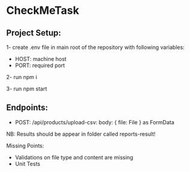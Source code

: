 # CheckMeTask


## Project Setup:
1- create .env file in main root of the repository with following variables: 
- HOST: machine host
- PORT: required port

2- run npm i

3- run npm start

## Endpoints:

-  POST: /api/products/upload-csv: 
   body: {
     file: File
   } as FormData

NB: Results should be appear in folder called reports-result!

Missing Points: 
- Validations on file type and content are missing
- Unit Tests